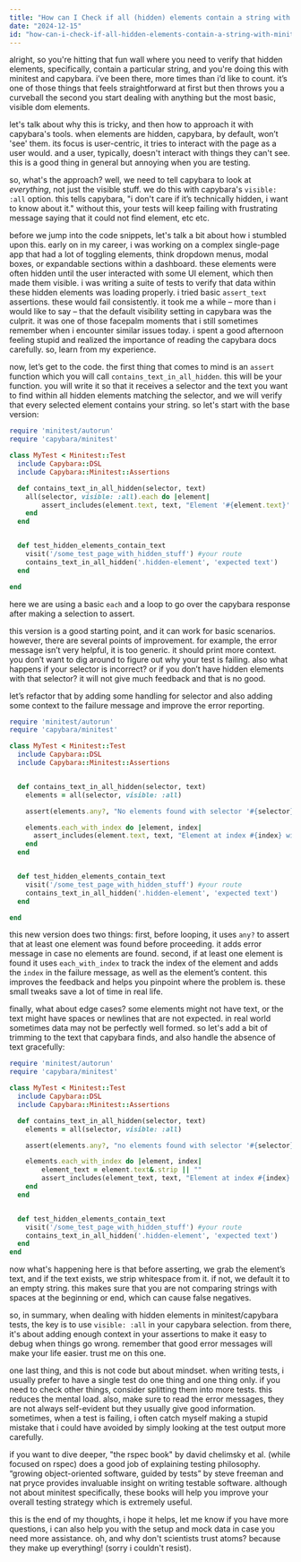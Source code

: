 ```yaml
---
title: "How can I Check if all (hidden) elements contain a string with Minitest/Capybara?"
date: "2024-12-15"
id: "how-can-i-check-if-all-hidden-elements-contain-a-string-with-minitestcapybara"
---
```


alright, so you're hitting that fun wall where you need to verify that hidden elements, specifically, contain a particular string, and you're doing this with minitest and capybara. i’ve been there, more times than i’d like to count. it’s one of those things that feels straightforward at first but then throws you a curveball the second you start dealing with anything but the most basic, visible dom elements.

let's talk about why this is tricky, and then how to approach it with capybara's tools. when elements are hidden, capybara, by default, won’t 'see' them. its focus is user-centric, it tries to interact with the page as a user would. and a user, typically, doesn't interact with things they can't see. this is a good thing in general but annoying when you are testing.

so, what's the approach? well, we need to tell capybara to look at *everything*, not just the visible stuff. we do this with capybara's `visible: :all` option. this tells capybara, "i don't care if it’s technically hidden, i want to know about it." without this, your tests will keep failing with frustrating message saying that it could not find element, etc etc.

before we jump into the code snippets, let's talk a bit about how i stumbled upon this. early on in my career, i was working on a complex single-page app that had a lot of toggling elements, think dropdown menus, modal boxes, or expandable sections within a dashboard. these elements were often hidden until the user interacted with some UI element, which then made them visible. i was writing a suite of tests to verify that data within these hidden elements was loading properly. i tried basic `assert_text` assertions. these would fail consistently. it took me a while – more than i would like to say – that the default visibility setting in capybara was the culprit. it was one of those facepalm moments that i still sometimes remember when i encounter similar issues today. i spent a good afternoon feeling stupid and realized the importance of reading the capybara docs carefully. so, learn from my experience.

now, let’s get to the code. the first thing that comes to mind is an `assert` function which you will call `contains_text_in_all_hidden`. this will be your function. you will write it so that it receives a selector and the text you want to find within all hidden elements matching the selector, and we will verify that every selected element contains your string. so let's start with the base version:

```ruby
require 'minitest/autorun'
require 'capybara/minitest'

class MyTest < Minitest::Test
  include Capybara::DSL
  include Capybara::Minitest::Assertions

  def contains_text_in_all_hidden(selector, text)
    all(selector, visible: :all).each do |element|
        assert_includes(element.text, text, "Element '#{element.text}' does not contain '#{text}'")
    end
  end


  def test_hidden_elements_contain_text
    visit('/some_test_page_with_hidden_stuff') #your route
    contains_text_in_all_hidden('.hidden-element', 'expected text')
  end

end
```
here we are using a basic `each` and a loop to go over the capybara response after making a selection to assert.

this version is a good starting point, and it can work for basic scenarios. however, there are several points of improvement. for example, the error message isn’t very helpful, it is too generic. it should print more context. you don’t want to dig around to figure out why your test is failing. also what happens if your selector is incorrect? or if you don’t have hidden elements with that selector? it will not give much feedback and that is no good.

let’s refactor that by adding some handling for selector and also adding some context to the failure message and improve the error reporting.

```ruby
require 'minitest/autorun'
require 'capybara/minitest'

class MyTest < Minitest::Test
  include Capybara::DSL
  include Capybara::Minitest::Assertions


  def contains_text_in_all_hidden(selector, text)
    elements = all(selector, visible: :all)

    assert(elements.any?, "No elements found with selector '#{selector}'.")

    elements.each_with_index do |element, index|
      assert_includes(element.text, text, "Element at index #{index} with content '#{element.text}' does not contain '#{text}'.")
    end
  end


  def test_hidden_elements_contain_text
    visit('/some_test_page_with_hidden_stuff') #your route
    contains_text_in_all_hidden('.hidden-element', 'expected text')
  end

end
```

this new version does two things: first, before looping, it uses `any?` to assert that at least one element was found before proceeding. it adds error message in case no elements are found. second, if at least one element is found it uses `each_with_index` to track the index of the element and adds the `index` in the failure message, as well as the element’s content. this improves the feedback and helps you pinpoint where the problem is. these small tweaks save a lot of time in real life.

finally, what about edge cases? some elements might not have text, or the text might have spaces or newlines that are not expected. in real world sometimes data may not be perfectly well formed. so let's add a bit of trimming to the text that capybara finds, and also handle the absence of text gracefully:

```ruby
require 'minitest/autorun'
require 'capybara/minitest'

class MyTest < Minitest::Test
  include Capybara::DSL
  include Capybara::Minitest::Assertions

  def contains_text_in_all_hidden(selector, text)
    elements = all(selector, visible: :all)

    assert(elements.any?, "no elements found with selector '#{selector}'.")

    elements.each_with_index do |element, index|
        element_text = element.text&.strip || ""
        assert_includes(element_text, text, "Element at index #{index} with content '#{element_text}' does not contain '#{text}'.")
    end
  end


  def test_hidden_elements_contain_text
    visit('/some_test_page_with_hidden_stuff') #your route
    contains_text_in_all_hidden('.hidden-element', 'expected text')
  end
end
```

now what's happening here is that before asserting, we grab the element’s text, and if the text exists, we strip whitespace from it. if not, we default it to an empty string. this makes sure that you are not comparing strings with spaces at the beginning or end, which can cause false negatives.

so, in summary, when dealing with hidden elements in minitest/capybara tests, the key is to use `visible: :all` in your capybara selection. from there, it's about adding enough context in your assertions to make it easy to debug when things go wrong. remember that good error messages will make your life easier. trust me on this one.

one last thing, and this is not code but about mindset. when writing tests, i usually prefer to have a single test do one thing and one thing only. if you need to check other things, consider splitting them into more tests. this reduces the mental load. also, make sure to read the error messages, they are not always self-evident but they usually give good information. sometimes, when a test is failing, i often catch myself making a stupid mistake that i could have avoided by simply looking at the test output more carefully.

if you want to dive deeper, "the rspec book" by david chelimsky et al. (while focused on rspec) does a good job of explaining testing philosophy. “growing object-oriented software, guided by tests” by steve freeman and nat pryce provides invaluable insight on writing testable software. although not about minitest specifically, these books will help you improve your overall testing strategy which is extremely useful.

this is the end of my thoughts, i hope it helps, let me know if you have more questions, i can also help you with the setup and mock data in case you need more assistance. oh, and why don't scientists trust atoms? because they make up everything! (sorry i couldn't resist).
